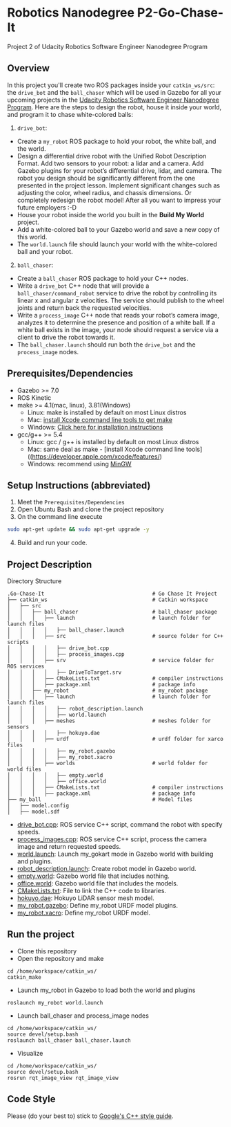 # Robotics Nanodegree P2-Go-Chase-It
Project 2 of Udacity Robotics Software Engineer Nanodegree Program

## Overview  
In this project you'll create two ROS packages inside your `catkin_ws/src`: the `drive_bot` and the `ball_chaser` which will be used in Gazebo for all your upcoming projects in the [Udacity Robotics Software Engineer Nanodegree Program](https://www.udacity.com/course/robotics-software-engineer--nd209). Here are the steps to design the robot, house it inside your world, and program it to chase white-colored balls:  
1. `drive_bot`:  
* Create a `my_robot` ROS package to hold your robot, the white ball, and the world.
* Design a differential drive robot with the Unified Robot Description Format. Add two sensors to your robot: a lidar and a camera. Add Gazebo plugins for your robot’s differential drive, lidar, and camera. The robot you design should be significantly different from the one presented in the project lesson. Implement significant changes such as adjusting the color, wheel radius, and chassis dimensions. Or completely redesign the robot model! After all you want to impress your future employers :-D
* House your robot inside the world you built in the **Build My World** project.
* Add a white-colored ball to your Gazebo world and save a new copy of this world.
* The `world.launch` file should launch your world with the white-colored ball and your robot.
2. `ball_chaser`:
* Create a `ball_chaser` ROS package to hold your C++ nodes.
* Write a `drive_bot` C++ node that will provide a `ball_chaser/command_robot` service to drive the robot by controlling its linear x and angular z velocities. The service should publish to the wheel joints and return back the requested velocities.
* Write a `process_image` C++ node that reads your robot’s camera image, analyzes it to determine the presence and position of a white ball. If a white ball exists in the image, your node should request a service via a client to drive the robot towards it.
* The `ball_chaser.launch` should run both the `drive_bot` and the `process_image` nodes.  
## Prerequisites/Dependencies  
* Gazebo >= 7.0  
* ROS Kinetic  
* make >= 4.1(mac, linux), 3.81(Windows)
  * Linux: make is installed by default on most Linux distros
  * Mac: [install Xcode command line tools to get make](https://developer.apple.com/xcode/features/)
  * Windows: [Click here for installation instructions](http://gnuwin32.sourceforge.net/packages/make.htm)
* gcc/g++ >= 5.4
  * Linux: gcc / g++ is installed by default on most Linux distros
  * Mac: same deal as make - [install Xcode command line tools]((https://developer.apple.com/xcode/features/)
  * Windows: recommend using [MinGW](http://www.mingw.org/)
## Setup Instructions (abbreviated)  
1. Meet the `Prerequisites/Dependencies`  
2. Open Ubuntu Bash and clone the project repository  
3. On the command line execute  
```bash
sudo apt-get update && sudo apt-get upgrade -y
```
4. Build and run your code.  
## Project Description  
Directory Structure  
```
.Go-Chase-It                                   # Go Chase It Project
├── catkin_ws                                  # Catkin workspace
│   ├── src
│   │   ├── ball_chaser                        # ball_chaser package
│   │   │   ├── launch                         # launch folder for launch files
│   │   │   │   ├── ball_chaser.launch
│   │   │   ├── src                            # source folder for C++ scripts
│   │   │   │   ├── drive_bot.cpp
│   │   │   │   ├── process_images.cpp
│   │   │   ├── srv                            # service folder for ROS services
│   │   │   │   ├── DriveToTarget.srv
│   │   │   ├── CMakeLists.txt                 # compiler instructions
│   │   │   ├── package.xml                    # package info
│   │   ├── my_robot                           # my_robot package
│   │   │   ├── launch                         # launch folder for launch files
│   │   │   │   ├── robot_description.launch
│   │   │   │   ├── world.launch
│   │   │   ├── meshes                         # meshes folder for sensors
│   │   │   │   ├── hokuyo.dae
│   │   │   ├── urdf                           # urdf folder for xarco files
│   │   │   │   ├── my_robot.gazebo
│   │   │   │   ├── my_robot.xacro
│   │   │   ├── worlds                         # world folder for world files
│   │   │   │   ├── empty.world
│   │   │   │   ├── office.world
│   │   │   ├── CMakeLists.txt                 # compiler instructions
│   │   │   ├── package.xml                    # package info
├── my_ball                                    # Model files 
│   ├── model.config
│   ├── model.sdf

```

- [drive_bot.cpp](/catkin_ws/src/ball_chaser/src/drive_bot.cpp): ROS service C++ script, command the robot with specify speeds.  
- [process_images.cpp](/catkin_ws/src/ball_chaser/src/process_images.cpp): ROS service C++ script, process the camera image and return requested speeds.  
- [world.launch](/catkin_ws/src/my_gokart/launch/world.launch): Launch my_gokart mode in Gazebo world with building and plugins.  
- [robot_description.launch](/catkin_ws/src/my_robot/launch/robot_description.launch): Create robot model in Gazebo world. 
- [empty.world](/catkin_ws/src/my_robot/worlds/empty.world): Gazebo world file that includes nothing.  
- [office.world](/catkin_ws/src/my_robot/worlds/office.world): Gazebo world file that includes the models.  
- [CMakeLists.txt](/catkin_ws/src/my_robot/CMakeLists.txt): File to link the C++ code to libraries.  
- [hokuyo.dae](/catkin_ws/src/my_robot/meshes/hokuyo.dae): Hokuyo LiDAR sensor mesh model.  
- [my_robot.gazebo](/catkin_ws/src/my_robot/urdf/my_robot.gazebo): Define my_robot URDF model plugins.  
- [my_robot.xacro](/catkin_ws/src/my_robot/urdf/my_robot.xacro): Define my_robot URDF model.  

## Run the project  
* Clone this repository
* Open the repository and make  
```
cd /home/workspace/catkin_ws/
catkin_make
```
* Launch my_robot in Gazebo to load both the world and plugins  
```
roslaunch my_robot world.launch
```   
* Launch ball_chaser and process_image nodes  
```
cd /home/workspace/catkin_ws/
source devel/setup.bash
roslaunch ball_chaser ball_chaser.launch
```  
* Visualize  
```
cd /home/workspace/catkin_ws/
source devel/setup.bash
rosrun rqt_image_view rqt_image_view  
```  

## Code Style

Please (do your best to) stick to [Google's C++ style guide](https://google.github.io/styleguide/cppguide.html).
